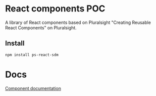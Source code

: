 # React components POC

A library of React components based on Pluralsight "Creating Reusable React Components" on Pluralsight.

## Install
```
npm install ps-react-sdm
```

# Docs
[Component documentation](http://r1owner.github.io/ps-react-sdm/)